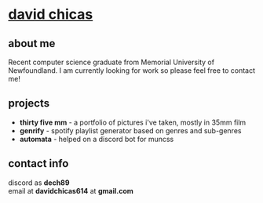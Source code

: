 # [david chicas](https://davidchicas.me)

## about me
Recent computer science graduate from Memorial University of Newfoundland. I am currently looking for work so please feel free to contact me!

## projects
- **thirty five mm** - a portfolio of pictures i've taken, mostly in 35mm film
- **genrify** - spotify playlist generator based on genres and sub-genres
- **automata** - helped on a discord bot for muncss

## contact info
discord as **dech89**\
email at **davidchicas614** at **gmail.com**
